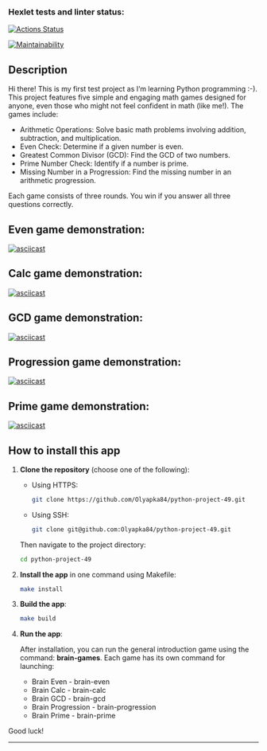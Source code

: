 ### Hexlet tests and linter status:
[![Actions Status](https://github.com/Olyapka84/python-project-49/actions/workflows/hexlet-check.yml/badge.svg)](https://github.com/Olyapka84/python-project-49/actions)

[![Maintainability](https://api.codeclimate.com/v1/badges/f0618576d8712cb54dbc/maintainability)](https://codeclimate.com/github/Olyapka84/python-project-49/maintainability)

## Description

Hi there! This is my first test project as I’m learning Python programming :-). This project features five simple and engaging math games designed for anyone, even those who might not feel confident in math (like me!). The games include:

- Arithmetic Operations: Solve basic math problems involving addition, subtraction, and multiplication.
- Even Check: Determine if a given number is even.
- Greatest Common Divisor (GCD): Find the GCD of two numbers.
- Prime Number Check: Identify if a number is prime.
- Missing Number in a Progression: Find the missing number in an arithmetic progression.

Each game consists of three rounds. You win if you answer all three questions correctly. 

## Even game demonstration:

[![asciicast](https://asciinema.org/a/s8BLDdb4WvkByjCjvG9IgTcvy.png)](https://asciinema.org/a/8e81ff5f-66a1-410e-9035-4f8b4d61b1b3)

## Calc game demonstration:

[![asciicast](https://asciinema.org/a/ev85LFANXyhH07lDQ5FytGkzr.png)](https://asciinema.org/a/ev85LFANXyhH07lDQ5FytGkzr)

## GCD game demonstration:

[![asciicast](https://asciinema.org/a/xy9wtvhmgF6DeDEYibP7AVU9u.png)](https://asciinema.org/a/xy9wtvhmgF6DeDEYibP7AVU9u)

## Progression game demonstration:

[![asciicast](https://asciinema.org/a/xNA4YK7m2tnYTlvQj1dCvejmL.png)](https://asciinema.org/a/xNA4YK7m2tnYTlvQj1dCvejmL)

## Prime game demonstration:

[![asciicast](https://asciinema.org/a/OueoLkIC0fjqE7U6XhLhtix67.png)](https://asciinema.org/a/OueoLkIC0fjqE7U6XhLhtix67)

## How to install this app

1. **Clone the repository** (choose one of the following):

    - Using HTTPS:
      ```bash
      git clone https://github.com/Olyapka84/python-project-49.git
      ```

    - Using SSH:
      ```bash
      git clone git@github.com:Olyapka84/python-project-49.git
      ```

    Then navigate to the project directory:
    ```bash
    cd python-project-49
    ```

2. **Install the app** in one command using Makefile:

    ```bash
    make install
    ```

3. **Build the app**:

    ```bash
    make build
    ```

4. **Run the app**:

    After installation, you can run the general introduction game using the command: **brain-games**.  Each game has its own command for launching:
    - Brain Even - brain-even
    - Brain Calc - brain-calc
    - Brain GCD - brain-gcd
    - Brain Progression - brain-progression
    - Brain Prime - brain-prime

Good luck!

---
